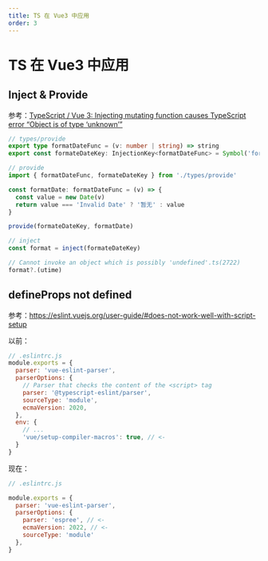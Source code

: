 ```yaml
---
title: TS 在 Vue3 中应用
order: 3
---
```


# TS 在 Vue3 中应用

## Inject & Provide

参考：[TypeScript / Vue 3: Injecting mutating function causes TypeScript error “Object is of type ‘unknown’”](https://stackoverflow.com/questions/68149678/typescript-vue-3-injecting-mutating-function-causes-typescript-error-object)

```typescript
// types/provide
export type formatDateFunc = (v: number | string) => string
export const formateDateKey: InjectionKey<formatDateFunc> = Symbol('formateDate')
```

```javascript
// provide
import { formatDateFunc, formateDateKey } from './types/provide'

const formatDate: formatDateFunc = (v) => {
  const value = new Date(v)
  return value === 'Invalid Date' ? '暂无' : value
}

provide(formateDateKey, formatDate)
```

```javascript
// inject
const format = inject(formateDateKey)

// Cannot invoke an object which is possibly 'undefined'.ts(2722)
format?.(utime)
```



## defineProps not defined

参考：https://eslint.vuejs.org/user-guide/#does-not-work-well-with-script-setup

以前：

```js
// .eslintrc.js
module.exports = {
  parser: 'vue-eslint-parser',
  parserOptions: {
    // Parser that checks the content of the <script> tag
    parser: '@typescript-eslint/parser',
    sourceType: 'module',
    ecmaVersion: 2020,
  },
  env: {
    // ...
    'vue/setup-compiler-macros': true, // <-
  }
}
```

现在：

```js
// .eslintrc.js

module.exports = {
  parser: 'vue-eslint-parser',
  parserOptions: {
    parser: 'espree', // <-
    ecmaVersion: 2022, // <-
    sourceType: 'module'
  },
}
```

